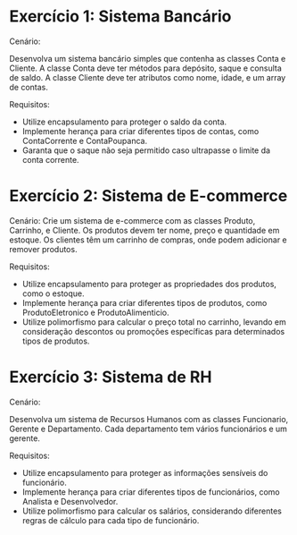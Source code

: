 # Exercício 1: Sistema Bancário

Cenário:

Desenvolva um sistema bancário simples que contenha as classes Conta e Cliente. A classe Conta deve ter métodos para depósito, saque e consulta de saldo. A classe Cliente deve ter atributos como nome, idade, e um array de contas.

Requisitos:

- Utilize encapsulamento para proteger o saldo da conta.
- Implemente herança para criar diferentes tipos de contas, como ContaCorrente e ContaPoupanca.
- Garanta que o saque não seja permitido caso ultrapasse o limite da conta corrente.

# Exercício 2: Sistema de E-commerce

Cenário:
Crie um sistema de e-commerce com as classes Produto, Carrinho, e Cliente. Os produtos devem ter nome, preço e quantidade em estoque. Os clientes têm um carrinho de compras, onde podem adicionar e remover produtos.

Requisitos:

- Utilize encapsulamento para proteger as propriedades dos produtos, como o estoque.
- Implemente herança para criar diferentes tipos de produtos, como ProdutoEletronico e ProdutoAlimenticio.
- Utilize polimorfismo para calcular o preço total no carrinho, levando em consideração descontos ou promoções específicas para determinados tipos de produtos.

# Exercício 3: Sistema de RH

Cenário:

Desenvolva um sistema de Recursos Humanos com as classes Funcionario, Gerente e Departamento. Cada departamento tem vários funcionários e um gerente.

Requisitos:

- Utilize encapsulamento para proteger as informações sensíveis do funcionário.
- Implemente herança para criar diferentes tipos de funcionários, como Analista e Desenvolvedor.
- Utilize polimorfismo para calcular os salários, considerando diferentes regras de cálculo para cada tipo de funcionário.
